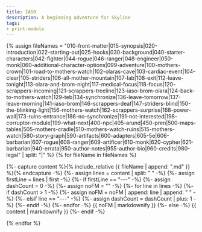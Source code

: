 ```yaml
---
title: IASO
description: A beginning adventure for Skyline
tags:
- print-module
---
```


<!-- +template module story/iaso print-module -->


<a href="{{ '/story/iaso' | relative_url }}" id="print-module-top-link" data-source-name="story/iaso"></a>

{% assign fileNames = "010-front-matter|015-synopsis|020-introduction|022-starting-out|025-hooks|030-background|040-starter-characters|042-fighter|044-rogue|046-ranger|048-engineer|050-monk|060-additional-character-options|099-adventure|100-mothers-crown|101-road-to-mothers-watch|102-olaras-cave|103-cardiac-event|104-clear|105-striders|106-all-mother-mountain|107-lab|108-exit|112-leave-tonight|113-olara-and-brom-night|117-medical-focus|118-focus|120-scrappers-incoming|121-scrappers-treeline|123-iaso-brom-olara|124-back-to-mothers-watch|129-teb|134-synchronize|136-leave-tomorrow|137-leave-morning|141-iaso-brom|146-scrappers-deaf|147-striders-blind|150-the-blinking-light|156-mothers-watch|162-scrappers-surprise|168-power-wall|173-ruins-entrance|186-no-synchronize|191-not-interested|198-corruptor-module|199-what-next|400-npc|405-arund|450-pren|500-maps-tables|505-mothers-cradle|510-mothers-watch-ruins|515-mothers-watch|580-story-graph|590-artifacts|600-adapters|605-5e|606-barbarian|607-rogue|608-ranger|609-artificer|610-monk|620-cypher|621-barbarian|940-errata|950-author-notes|955-author-bio|960-credits|980-legal" | split: "|" %}
{% for fileName in fileNames %}

<div data-source-file="{{ fileName }}">
    {%- capture content %}{% include_relative {{ fileName | append: ".md" }} %}{% endcapture -%}
    {%- assign lines = content | split: "
" -%}
    {%- assign firstLine = lines | first -%}
    {%- if firstLine == "---" -%}
        {%- assign dashCount = 0 -%}
        {%- assign noFM = "" -%}
        {%- for line in lines -%}
            {%- if dashCount > 1 -%}
                {%- assign noFM = noFM | append: line | append: "
" -%}
            {%- elsif line == "---" -%}
                {%- assign dashCount = dashCount | plus: 1 -%}
            {%- endif -%}
        {%- endfor -%}
{{ noFM | markdownify }}
    {%- else -%}
{{ content | markdownify }}
    {%- endif -%}
</div>

{% endfor %}
		

<!-- -template module story/iaso print-module -->
